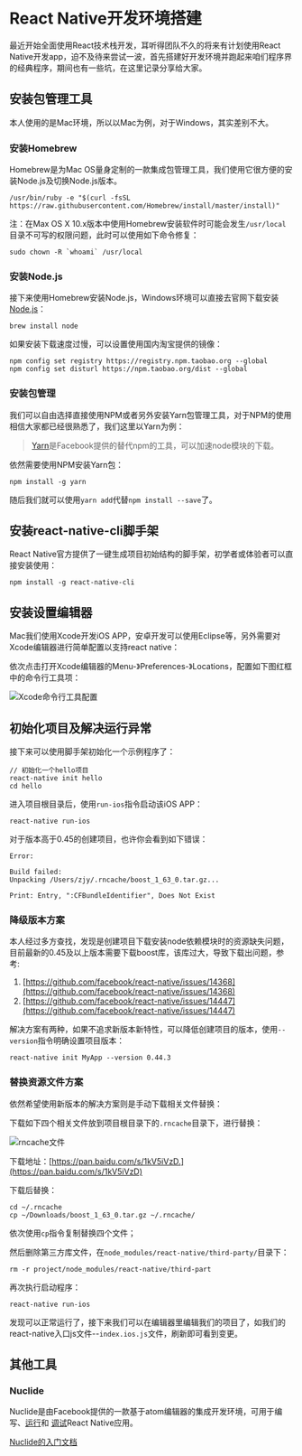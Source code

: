 # React Native开发环境搭建

最近开始全面使用React技术栈开发，耳听得团队不久的将来有计划使用React Native开发app，迫不及待来尝试一波，首先搭建好开发环境并跑起来咱们程序界的经典程序，期间也有一些坑，在这里记录分享给大家。

## 安装包管理工具

本人使用的是Mac环境，所以以Mac为例，对于Windows，其实差别不大。

### 安装Homebrew

Homebrew是为Mac OS量身定制的一款集成包管理工具，我们使用它很方便的安装Node.js及切换Node.js版本。

```
/usr/bin/ruby -e "$(curl -fsSL https://raw.githubusercontent.com/Homebrew/install/master/install)"
```

注：在Max OS X 10.x版本中使用Homebrew安装软件时可能会发生`/usr/local`目录不可写的权限问题，此时可以使用如下命令修复：

```
sudo chown -R `whoami` /usr/local
```

### 安装Node.js

接下来使用Homebrew安装Node.js，Windows环境可以直接去官网下载安装[Node.js](https://nodejs.org/zh-cn/download/)：

```
brew install node
```

如果安装下载速度过慢，可以设置使用国内淘宝提供的镜像：

```
npm config set registry https://registry.npm.taobao.org --global
npm config set disturl https://npm.taobao.org/dist --global
```

### 安装包管理

我们可以自由选择直接使用NPM或者另外安装Yarn包管理工具，对于NPM的使用相信大家都已经很熟悉了，我们这里以Yarn为例：

> [Yarn](http://yarnpkg.com/)是Facebook提供的替代npm的工具，可以加速node模块的下载。

依然需要使用NPM安装Yarn包：

```
npm install -g yarn
```

随后我们就可以使用`yarn add`代替`npm install --save`了。

## 安装react-native-cli脚手架

React Native官方提供了一键生成项目初始结构的脚手架，初学者或体验者可以直接安装使用：

```
npm install -g react-native-cli
```

## 安装设置编辑器

Mac我们使用Xcode开发iOS APP，安卓开发可以使用Eclipse等，另外需要对Xcode编辑器进行简单配置以支持react native：

依次点击打开Xcode编辑器的Menu-》Preferences-》Locations，配置如下图红框中的命令行工具项：

![Xcode命令行工具配置](http://blog.codingplayboy.com/wp-content/uploads/2017/09/xcode-clt.png)


## 初始化项目及解决运行异常

接下来可以使用脚手架初始化一个示例程序了：

```
// 初始化一个hello项目
react-native init hello
cd hello
```

进入项目根目录后，使用`run-ios`指令启动该iOS APP：

```
react-native run-ios
```

对于版本高于0.45的创建项目，也许你会看到如下错误：

```
Error:
 
Build failed:
Unpacking /Users/zjy/.rncache/boost_1_63_0.tar.gz...

Print: Entry, ":CFBundleIdentifier", Does Not Exist
```

### 降级版本方案

本人经过多方查找，发现是创建项目下载安装node依赖模块时的资源缺失问题，目前最新的0.45及以上版本需要下载boost库，该库过大，导致下载出问题，参考:

1. [https://github.com/facebook/react-native/issues/14368](https://github.com/facebook/react-native/issues/14368)
2. [https://github.com/facebook/react-native/issues/14447](https://github.com/facebook/react-native/issues/14447)

解决方案有两种，如果不追求新版本新特性，可以降低创建项目的版本，使用`--version`指令明确设置项目版本：

```
react-native init MyApp --version 0.44.3
```

### 替换资源文件方案

依然希望使用新版本的解决方案则是手动下载相关文件替换：

下载如下四个相关文件放到项目根目录下的`.rncache`目录下，进行替换：

![rncache文件](http://blog.codingplayboy.com/wp-content/uploads/2017/09/rncache.png)

下载地址：[https://pan.baidu.com/s/1kV5iVzD.](https://pan.baidu.com/s/1kV5iVzD)

下载后替换：

```
cd ~/.rncache
cp ~/Downloads/boost_1_63_0.tar.gz ~/.rncache/
```

依次使用`cp`指令复制替换四个文件；

然后删除第三方库文件，在`node_modules/react-native/third-party/`目录下：

```
rm -r project/node_modules/react-native/third-part
```

再次执行启动程序：

```
react-native run-ios
```

发现可以正常运行了，接下来我们可以在编辑器里编辑我们的项目了，如我们的react-native入口js文件--`index.ios.js`文件，刷新即可看到变更。

## 其他工具

### Nuclide

Nuclide是由Facebook提供的一款基于atom编辑器的集成开发环境，可用于编写、[运行](http://nuclide.io/docs/platforms/react-native/#running-applications)和 [调试](http://nuclide.io/docs/platforms/react-native/#debugging)React Native应用。

[Nuclide的入门文档](http://nuclide.io/docs/quick-start/getting-started/)